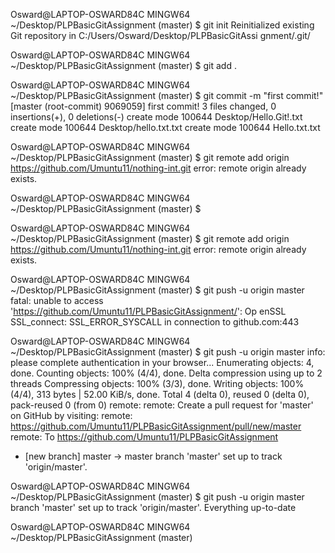 
Osward@LAPTOP-OSWARD84C MINGW64 ~/Desktop/PLPBasicGitAssignment (master)
$ git init
Reinitialized existing Git repository in C:/Users/Osward/Desktop/PLPBasicGitAssi
gnment/.git/

Osward@LAPTOP-OSWARD84C MINGW64 ~/Desktop/PLPBasicGitAssignment (master)
$ git add .

Osward@LAPTOP-OSWARD84C MINGW64 ~/Desktop/PLPBasicGitAssignment (master)
$ git commit -m "first commit!"
[master (root-commit) 9069059] first commit!
 3 files changed, 0 insertions(+), 0 deletions(-)
 create mode 100644 Desktop/Hello.Git!.txt
 create mode 100644 Desktop/hello.txt.txt
 create mode 100644 Hello.txt.txt

Osward@LAPTOP-OSWARD84C MINGW64 ~/Desktop/PLPBasicGitAssignment (master)
$ git remote add origin https://github.com/Umuntu11/nothing-int.git
error: remote origin already exists.

Osward@LAPTOP-OSWARD84C MINGW64 ~/Desktop/PLPBasicGitAssignment (master)
$

Osward@LAPTOP-OSWARD84C MINGW64 ~/Desktop/PLPBasicGitAssignment (master)
$ git remote add origin https://github.com/Umuntu11/nothing-int.git
error: remote origin already exists.

Osward@LAPTOP-OSWARD84C MINGW64 ~/Desktop/PLPBasicGitAssignment (master)
$ git push -u origin master
fatal: unable to access 'https://github.com/Umuntu11/PLPBasicGitAssignment/': Op
enSSL SSL_connect: SSL_ERROR_SYSCALL in connection to github.com:443

Osward@LAPTOP-OSWARD84C MINGW64 ~/Desktop/PLPBasicGitAssignment (master)
$ git push -u origin master
info: please complete authentication in your browser...
Enumerating objects: 4, done.
Counting objects: 100% (4/4), done.
Delta compression using up to 2 threads
Compressing objects: 100% (3/3), done.
Writing objects: 100% (4/4), 313 bytes | 52.00 KiB/s, done.
Total 4 (delta 0), reused 0 (delta 0), pack-reused 0 (from 0)
remote:
remote: Create a pull request for 'master' on GitHub by visiting:
remote:      https://github.com/Umuntu11/PLPBasicGitAssignment/pull/new/master
remote:
To https://github.com/Umuntu11/PLPBasicGitAssignment
 * [new branch]      master -> master
branch 'master' set up to track 'origin/master'.

Osward@LAPTOP-OSWARD84C MINGW64 ~/Desktop/PLPBasicGitAssignment (master)
$ git push -u origin master
branch 'master' set up to track 'origin/master'.
Everything up-to-date

Osward@LAPTOP-OSWARD84C MINGW64 ~/Desktop/PLPBasicGitAssignment (master)
 

